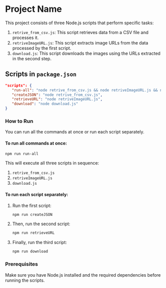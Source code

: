 
# Project Name

This project consists of three Node.js scripts that perform specific tasks:

1. `retrive_from_csv.js`: This script retrieves data from a CSV file and processes it.
2. `retriveImageURL.js`: This script extracts image URLs from the data processed by the first script.
3. `download.js`: This script downloads the images using the URLs extracted in the second step.

## Scripts in `package.json`

```json
"scripts": {
   "run-all": "node retrive_from_csv.js && node retriveImageURL.js && node download.js",
   "createJSON": "node retrive_from_csv.js",
   "retrieveURL": "node retriveImageURL.js",
   "download": "node download.js"
}
```

### How to Run

You can run all the commands at once or run each script separately.

#### To run all commands at once:

```bash
npm run run-all
```

This will execute all three scripts in sequence: 
1. `retrive_from_csv.js`
2. `retriveImageURL.js`
3. `download.js`

#### To run each script separately:

1. Run the first script:
   ```bash
   npm run createJSON
   ```
2. Then, run the second script:
   ```bash
   npm run retrieveURL
   ```
3. Finally, run the third script:
   ```bash
   npm run download
   ```

### Prerequisites

Make sure you have Node.js installed and the required dependencies before running the scripts.

